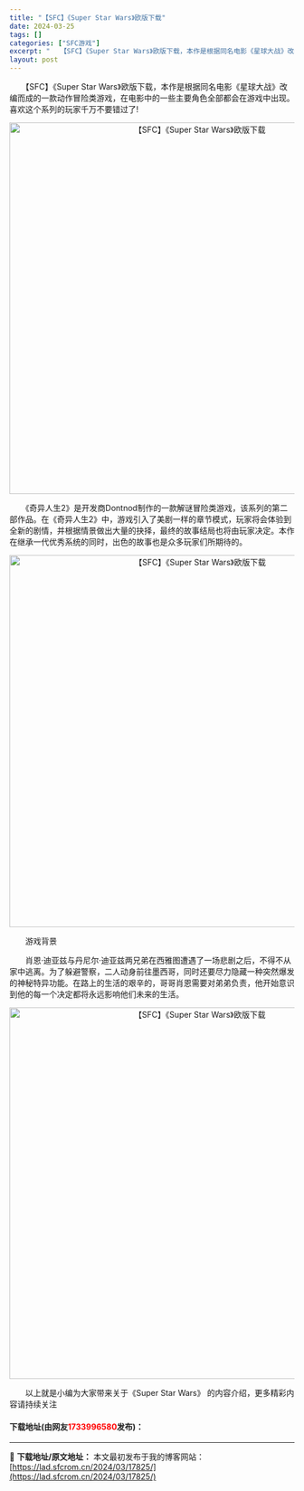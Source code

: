 ```yaml
---
title: "【SFC】《Super Star Wars》欧版下载"
date: 2024-03-25
tags: []
categories: ["SFC游戏"]
excerpt: "　　【SFC】《Super Star Wars》欧版下载，本作是根据同名电影《星球大战》改编而成的一款动作冒险类游戏，在电影中的一些主要角色全部都会在游戏中出现。喜欢这个系列的玩家千万不要错过了! 　　《奇异人生2》是开发商Dontnod制作的一款解谜冒险类游戏，该系列的第二部作品。在《奇异人生2》&hellip;"
layout: post
---
```


 <p>　　【SFC】《Super Star Wars》欧版下载，本作是根据同名电影《星球大战》改编而成的一款动作冒险类游戏，在电影中的一些主要角色全部都会在游戏中出现。喜欢这个系列的玩家千万不要错过了!</p> <p align="center"><img align="" border="0" src="https://lad.sfcrom.cn/wp-content/uploads/2024/03/20240325_6600d3866d437.png" width="657" alt="【SFC】《Super Star Wars》欧版下载" /></p> <p>　　《奇异人生2》是开发商Dontnod制作的一款解谜冒险类游戏，该系列的第二部作品。在《奇异人生2》中，游戏引入了美剧一样的章节模式，玩家将会体验到全新的剧情，并根据情景做出大量的抉择，最终的故事结局也将由玩家决定。本作在继承一代优秀系统的同时，出色的故事也是众多玩家们所期待的。</p> <p align="center"><img align="" border="0" src="https://lad.sfcrom.cn/wp-content/uploads/2024/03/20240325_6600d387aafe9.png" width="658" alt="【SFC】《Super Star Wars》欧版下载" /></p> <p>　　游戏背景</p> <p>　　肖恩&middot;迪亚兹与丹尼尔&middot;迪亚兹两兄弟在西雅图遭遇了一场悲剧之后，不得不从家中逃离。为了躲避警察，二人动身前往墨西哥，同时还要尽力隐藏一种突然爆发的神秘特异功能。在路上的生活的艰辛的，哥哥肖恩需要对弟弟负责，他开始意识到他的每一个决定都将永远影响他们未来的生活。</p> <p align="center"><img align="" border="0" src="https://lad.sfcrom.cn/wp-content/uploads/2024/03/20240325_6600d388b5038.png" width="657" alt="【SFC】《Super Star Wars》欧版下载" /></p> <p>　　以上就是小编为大家带来关于《Super Star Wars》 的内容介绍，更多精彩内容请持续关注</p> <p><h4>下载地址(由网友<font color="red">1733996580</font>发布)：</h4></p> 

---
📖 **下载地址/原文地址：** 本文最初发布于我的博客网站：[https://lad.sfcrom.cn/2024/03/17825/](https://lad.sfcrom.cn/2024/03/17825/)
